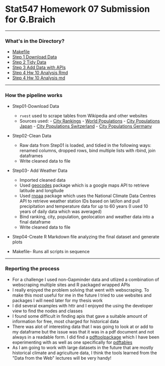 # Stat547 Homework 07 Submission for G.Braich
***

### What's in the Directory?

* [Makefile](https://github.com/gbraich/STAT547-hw-Braich-Gurneet/blob/master/hw10/Makefile)
* [Step 1 Download Data](https://github.com/gbraich/STAT547-hw-Braich-Gurneet/blob/master/hw10/00_DownloadFiles.R)
* [Step 2 Tidy Data](https://github.com/gbraich/STAT547-hw-Braich-Gurneet/blob/master/hw10/01_CleanData.R)
* [Step 3 Add Data with APIs](https://github.com/gbraich/STAT547-hw-Braich-Gurneet/blob/master/hw10/02_AddWeatherData.R)
* [Step 4 Hw 10 Analysis Rmd](https://github.com/gbraich/STAT547-hw-Braich-Gurneet/blob/master/hw10/Hw10%20Data%20Analysis.Rmd)
* [Step 4 Hw 10 Analysis md](https://github.com/gbraich/STAT547-hw-Braich-Gurneet/blob/master/hw10/Hw10_Data_Analysis.md)

***
### How the pipeline works
* Step01-Download Data
	* `rvest` used to scrape tables from Wikipedia and other websites
	* Sources used:
	          - [City Rankings](https://en.wikipedia.org/wiki/Mercer_Quality_of_Living_Survey)
	          - [World Populations](http://worldpopulationreview.com/world-cities/)
	          - [City Populations Japan](https://en.wikipedia.org/wiki/List_of_cities_in_Japan)
	          - [City Populations Switzerland](https://en.wikipedia.org/wiki/List_of_places_in_Switzerland)
	          - [City Populations Germany](https://en.wikipedia.org/wiki/List_of_cities_in_Germany_by_population)
	          
	          
* Step02-Clean Data
	* Raw data from Step01 is loaded, and tidied in the following ways: renamed columns, dropped rows, bind multiple lists with rbind, join dataframes
	* Write cleaned data to file
	
* Step03- Add Weather Data
	* Imported cleaned data
	* Used [geocodes](https://www.rdocumentation.org/packages/ggmap/versions/2.6.1/topics/geocode) package which is a google maps API to retrieve latitude and longitude
	* Used [rnoaa](https://cran.r-project.org/web/packages/rnoaa/index.html) package which uses the National Climate Data Centres API to retrieve weather station IDs based on lat/lon and pull precipitation and temperature data for up to 60 years (I used 10 years of daily data which was averaged)
	* Bind ranking, city, population, geolocation and weather data into a final dataframe
	* Write cleaned data to file
	
* Step04-Create R Markdown file analyzing the final dataset and generate plots

* Makefile- Runs all scripts in sequence


***
### Reporting the process
* For a challenge I used non-Gapminder data and utlized a combination of webscraping multiple sites and R packaged wrapped APIs
* I really enjoyed the problem solving that went with webscraping. To make this most useful for me in the future I tried to use websites and packages I will need later for my thesis work
* I did several examples with httr and I enjoyed the using the developer view to find the nodes and classes
* I found some difficult in finding apis that gave a suitable amount of information for free, most charged for historical data
* There was alot of interesting data that I was going to look at or add to my dataframe but the issue was that it was in a pdf document and not always in a readable form.  I did find a [pdftoolpackage](https://ropensci.org/blog/2016/03/01/pdftools-and-jeroen/) which I have been experimenting with as well as one specifically for [pdftables](https://cran.r-project.org/web/packages/pdftables/pdftables.pdf)
* As I am going to work with large datasets in the future that are mostly historical climate and agriculture data, I think the tools learned from the "Data from the Web" lectures will be very handy!

